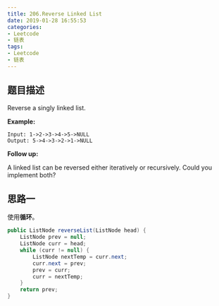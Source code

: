 ```yaml
---
title: 206.Reverse Linked List
date: 2019-01-28 16:55:53
categories: 
- Leetcode
- 链表
tags: 
- Leetcode
- 链表
---
```


## 题目描述

Reverse a singly linked list.

**Example:**

```
Input: 1->2->3->4->5->NULL
Output: 5->4->3->2->1->NULL
```

**Follow up:**

A linked list can be reversed either iteratively or recursively. Could you implement both?



## 思路一

使用**循环**。

```java
public ListNode reverseList(ListNode head) {
    ListNode prev = null;
    ListNode curr = head;
    while (curr != null) {
        ListNode nextTemp = curr.next;
        curr.next = prev;
        prev = curr;
        curr = nextTemp;
    }
    return prev;
}
```

